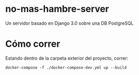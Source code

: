 # no-mas-hambre-server
Un servidor basado en Django 3.0 sobre una DB PostgreSQL

# Cómo correr

Estando dentro de la carpeta exterior del proyecto, correr:
```
docker-compose -f ./docker-compose-dev.yml up --build
```